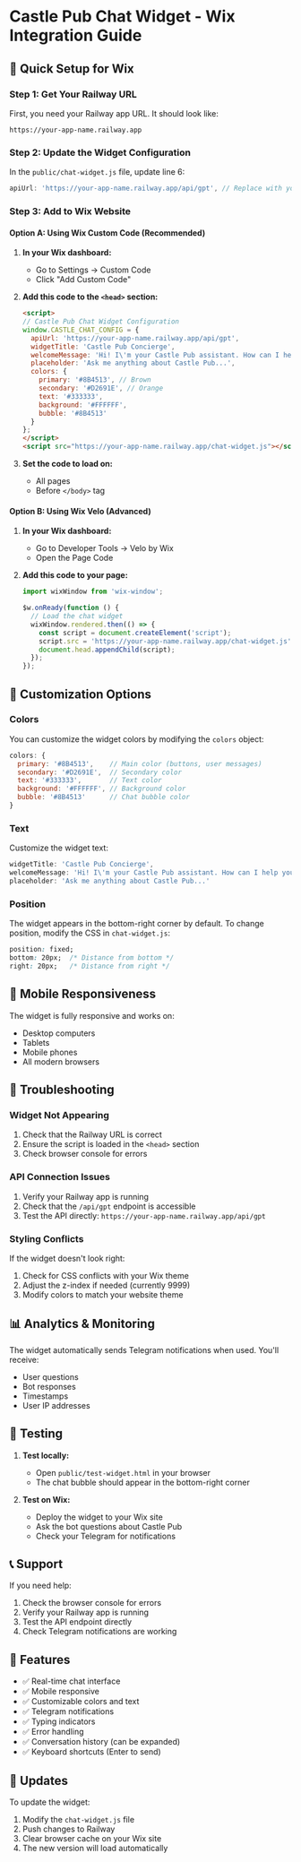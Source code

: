 # Castle Pub Chat Widget - Wix Integration Guide

## 🚀 Quick Setup for Wix

### Step 1: Get Your Railway URL
First, you need your Railway app URL. It should look like:
```
https://your-app-name.railway.app
```

### Step 2: Update the Widget Configuration
In the `public/chat-widget.js` file, update line 6:
```javascript
apiUrl: 'https://your-app-name.railway.app/api/gpt', // Replace with your actual Railway URL
```

### Step 3: Add to Wix Website

#### Option A: Using Wix Custom Code (Recommended)

1. **In your Wix dashboard:**
   - Go to Settings → Custom Code
   - Click "Add Custom Code"

2. **Add this code to the `<head>` section:**
   ```html
   <script>
   // Castle Pub Chat Widget Configuration
   window.CASTLE_CHAT_CONFIG = {
     apiUrl: 'https://your-app-name.railway.app/api/gpt',
     widgetTitle: 'Castle Pub Concierge',
     welcomeMessage: 'Hi! I\'m your Castle Pub assistant. How can I help you today?',
     placeholder: 'Ask me anything about Castle Pub...',
     colors: {
       primary: '#8B4513', // Brown
       secondary: '#D2691E', // Orange
       text: '#333333',
       background: '#FFFFFF',
       bubble: '#8B4513'
     }
   };
   </script>
   <script src="https://your-app-name.railway.app/chat-widget.js"></script>
   ```

3. **Set the code to load on:**
   - All pages
   - Before `</body>` tag

#### Option B: Using Wix Velo (Advanced)

1. **In your Wix dashboard:**
   - Go to Developer Tools → Velo by Wix
   - Open the Page Code

2. **Add this code to your page:**
   ```javascript
   import wixWindow from 'wix-window';

   $w.onReady(function () {
     // Load the chat widget
     wixWindow.rendered.then(() => {
       const script = document.createElement('script');
       script.src = 'https://your-app-name.railway.app/chat-widget.js';
       document.head.appendChild(script);
     });
   });
   ```

## 🎨 Customization Options

### Colors
You can customize the widget colors by modifying the `colors` object:
```javascript
colors: {
  primary: '#8B4513',    // Main color (buttons, user messages)
  secondary: '#D2691E',  // Secondary color
  text: '#333333',       // Text color
  background: '#FFFFFF', // Background color
  bubble: '#8B4513'      // Chat bubble color
}
```

### Text
Customize the widget text:
```javascript
widgetTitle: 'Castle Pub Concierge',
welcomeMessage: 'Hi! I\'m your Castle Pub assistant. How can I help you today?',
placeholder: 'Ask me anything about Castle Pub...'
```

### Position
The widget appears in the bottom-right corner by default. To change position, modify the CSS in `chat-widget.js`:
```css
position: fixed;
bottom: 20px;  /* Distance from bottom */
right: 20px;   /* Distance from right */
```

## 📱 Mobile Responsiveness

The widget is fully responsive and works on:
- Desktop computers
- Tablets
- Mobile phones
- All modern browsers

## 🔧 Troubleshooting

### Widget Not Appearing
1. Check that the Railway URL is correct
2. Ensure the script is loaded in the `<head>` section
3. Check browser console for errors

### API Connection Issues
1. Verify your Railway app is running
2. Check that the `/api/gpt` endpoint is accessible
3. Test the API directly: `https://your-app-name.railway.app/api/gpt`

### Styling Conflicts
If the widget doesn't look right:
1. Check for CSS conflicts with your Wix theme
2. Adjust the z-index if needed (currently 9999)
3. Modify colors to match your website theme

## 📊 Analytics & Monitoring

The widget automatically sends Telegram notifications when used. You'll receive:
- User questions
- Bot responses
- Timestamps
- User IP addresses

## 🚀 Testing

1. **Test locally:**
   - Open `public/test-widget.html` in your browser
   - The chat bubble should appear in the bottom-right corner

2. **Test on Wix:**
   - Deploy the widget to your Wix site
   - Ask the bot questions about Castle Pub
   - Check your Telegram for notifications

## 📞 Support

If you need help:
1. Check the browser console for errors
2. Verify your Railway app is running
3. Test the API endpoint directly
4. Check Telegram notifications are working

## 🎯 Features

- ✅ Real-time chat interface
- ✅ Mobile responsive
- ✅ Customizable colors and text
- ✅ Telegram notifications
- ✅ Typing indicators
- ✅ Error handling
- ✅ Conversation history (can be expanded)
- ✅ Keyboard shortcuts (Enter to send)

## 🔄 Updates

To update the widget:
1. Modify the `chat-widget.js` file
2. Push changes to Railway
3. Clear browser cache on your Wix site
4. The new version will load automatically 